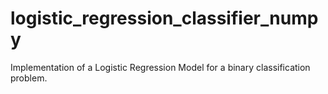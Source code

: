 # logistic_regression_classifier_numpy
Implementation of a Logistic Regression Model for a binary classification problem.
